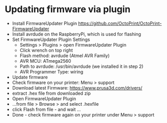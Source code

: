 # Updating firmware via plugin
* Install FirmwareUpdater Plugin https://github.com/OctoPrint/OctoPrint-FirmwareUpdater
* Install avrdude on the RaspberryPi, which is used for flashing
* Set FirmwareUpdater Plugin Settings
  - Settings > Plugins > open FirmwareUpdater Plugin
  - Click wrench on top right
  - Flash method: avrdude (Atmel AVR Family)
  - AVR MCU: ATmega2560
  - Path to avrdude: /usr/bin/avrdude (we installed it in step 2)
  - AVR Programmer Type: wiring
* Update firmware
* Check firmware on your printer: Menu > support
* Download latest Firmware: https://www.prusa3d.com/drivers/
* extract .hex file from downloaded zip
* Open FirmwareUpdater Plugin
* ...from file > Browse > and select .hexfile
* click Flash from file - and wait ...
* Done - check firmware again on your printer under Menu > support

